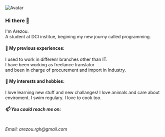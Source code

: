 

<!--
**ArezouRa/ArezouRa** is a ✨ _special_ ✨ repository because its `README.md` (this file) appears on your GitHub profile.

Here are some ideas to get you started:

- 🔭 I’m currently working on ...
- 🌱 I’m currently learning ...
- 👯 I’m looking to collaborate on ...
- 🤔 I’m looking for help with ...
- 💬 Ask me about ...
- 📫 How to reach me: ...
- 😄 Pronouns: ...
- ⚡ Fun fact: ...
-->

<img src="/home/dci-student/projects/ArezouRa/images (1).png"
     alt="Avatar"
     style="float: left; margin-right: 5px;" />

<br>



### Hi there 👋
I'm Arezou. <br>
A student at DCI institue, begining my new journy called programming.

#### 🔭 My previous experiences:

I used to work in differenr branches other than IT. <br>I have been working as freelance translator<br> and  been in charge of procurement and import in Industry. 

#### 🌱 My interests and hobbies:
I love learning new stuff and new challanges!
I love animals and care about enviroment. 
I swim regulary.
I love to cook too. 

##### 📫 You could reach me on:
<br>
<i>Email: arezou.rgh@gmail.com</i>

